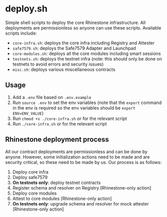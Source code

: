 # deploy.sh

Simple shell scripts to deploy the core Rhinestone infrastructure. All deployments are permissionless so anyone can use these scripts. Available scripts include:

- `core-infra.sh`: deploys the core infra including Registry and Attester
- `safe7579.sh`: deploys the Safe7579 Adapter and Launchpad
- `core-modules.sh`: deploys all the core modules including smart sessions
- `testnets.sh`: deploys the testnet infra (note: this should only be done on testnets to avoid errors and security issues)
- `misc.sh`: deploys various miscellaneous contracts

## Usage

1. Add a `.env` file based on `.env.example`
2. Run `source .env` to set the env variables (note that the `export` command in the env is required so the env variables should be `export ENV=ENV_VALUE`)
3. Run `chmod +x ./core-infra.sh` or for the relevant script
4. Run `./core-infra.sh` or for the relevant script

## Rhinestone deployment process

All our contract deployments are permissionless and can be done by anyone. However, some initialization actions need to be made and are security critical, so these need to be made by us. Our process is as follows:

1. Deploy core infra
2. Deploy safe7579
3. **On testnets only**: deploy testnet contracts
4. Register schema and resolver on Registry [Rhinestone-only action]
5. Deploy core modules
6. Attest to core modules [Rhinestone-only action]
7. **On testnets only**: upgrade schema and resolver for mock attester [Rhinestone-only action]
